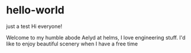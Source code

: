 # hello-world
just a test
Hi everyone!

Welcome to my humble abode
Aelyd at helms, I love engineering stuff.
I'd like to enjoy beautiful scenery when I have a free time
